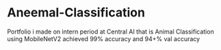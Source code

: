 # Aneemal-Classification
Portfolio i made on intern period at Central AI that is Animal Classification using MobileNetV2 achieved 99% accuracy and 94+% val accuracy 
